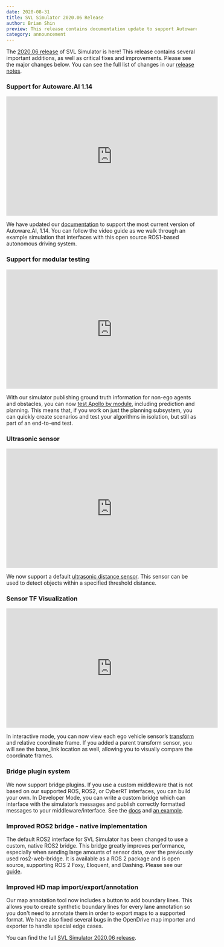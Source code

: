 ```yaml
---
date: 2020-08-31
title: SVL Simulator 2020.06 Release
author: Brian Shin
preview: This release contains documentation update to support Autoware.AI 1.14, and introduces ultrasonic distance sensor and several important additions.
category: announcement
---
```


The [2020.06 release](https://github.com/lgsvl/simulator/releases/tag/2020.06) of SVL Simulator is here! This release contains several important additions, as well as critical fixes and improvements. Please see the major changes below. You can see the full list of changes in our [release notes](/docs/changelog).

### Support for Autoware.AI 1.14

<div class="video-container">
<iframe style="display:block;margin:auto;" width="560" height="315" src="https://www.youtube.com/embed/C4ngQWUseJI" frameborder="0" allow="accelerometer; autoplay; encrypted-media; gyroscope; picture-in-picture" allowfullscreen></iframe>
</div>

We have updated our [documentation](/docs/autoware-instructions) to support the most current version of Autoware.AI, 1.14. You can follow the video guide as we walk through an example simulation that interfaces with this open source ROS1-based autonomous driving system.

### Support for modular testing

<div class="video-container">
<iframe style="display:block;margin:auto;" width="560" height="315" src="https://www.youtube.com/embed/781zkzN2xMg" frameborder="0" allow="accelerometer; autoplay; encrypted-media; gyroscope; picture-in-picture" allowfullscreen></iframe>
</div>

With our simulator publishing ground truth information for non-ego agents and obstacles, you can now [test Apollo by module](/docs/modular-testing), including prediction and planning. This means that, if you work on just the planning subsystem, you can quickly create scenarios and test your algorithms in isolation, but still as part of an end-to-end test.

### Ultrasonic sensor

<div class="video-container">
<iframe style="display:block;margin:auto;" width="560" height="315" src="https://www.youtube.com/embed/Oe2j-2_Kc_I" frameborder="0" allow="accelerometer; autoplay; encrypted-media; gyroscope; picture-in-picture" allowfullscreen></iframe>
</div>

We now support a default [ultrasonic distance sensor](/docs/sensor-json-options#ultrasonic). This sensor can be used to detect objects within a specified threshold distance.

### Sensor TF Visualization

<div class="video-container">
<iframe style="display:block;margin:auto;" width="560" height="315" src="https://www.youtube.com/embed/Q00B7vqtwrE" frameborder="0" allow="accelerometer; autoplay; encrypted-media; gyroscope; picture-in-picture" allowfullscreen></iframe>
</div>

In interactive mode, you can now view each ego vehicle sensor’s [transform](/docs/sensor-visualizers) and relative coordinate frame. If you added a parent transform sensor, you will see the base_link location as well, allowing you to visually compare the coordinate frames.

### Bridge plugin system

We now support bridge plugins. If you use a custom middleware that is not based on our supported ROS, ROS2, or CyberRT interfaces, you can build your own. In Developer Mode, you can write a custom bridge which can interface with the simulator’s messages and publish correctly formatted messages to your
middleware/interface. See the [docs](/docs/bridge-plugins) and [an example](https://github.com/lgsvl/LoggingBridge).

### Improved ROS2 bridge - native implementation

The default ROS2 interface for SVL Simulator has been changed to use a custom, native ROS2 bridge. This bridge greatly improves performance, especially when sending large amounts of sensor data, over the previously used ros2-web-bridge. It is available as a ROS 2 package and is open source, supporting ROS 2 Foxy, Eloquent, and Dashing. Please see our [guide](/docs/ros2-bridge).

### Improved HD map import/export/annotation

Our map annotation tool now includes a button to add boundary lines. This allows you to create synthetic boundary lines for every lane annotation so you don't need to annotate them in order to export maps to a supported format. We have also fixed several bugs in the OpenDrive map importer and exporter to handle special edge cases.

You can find the full [SVL Simulator 2020.06 release](https://github.com/lgsvl/simulator/releases/tag/2020.06).
